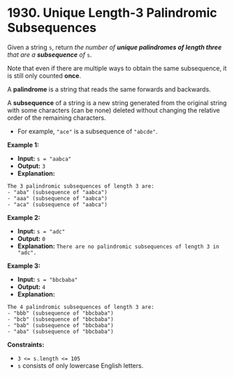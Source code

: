 # 1930. Unique Length-3 Palindromic Subsequences

Given a string `s`, return _the number of **unique palindromes of length three** that are a **subsequence** of_ `s`.

Note that even if there are multiple ways to obtain the same subsequence, it is still only counted **once**.

A **palindrome** is a string that reads the same forwards and backwards.

A **subsequence** of a string is a new string generated from the original string with some characters (can be none) deleted without changing the relative order of the remaining characters.

*   For example, `"ace"` is a subsequence of `"abcde"`.

**Example 1:**

* **Input:** `s = "aabca"`
* **Output:** `3`
* **Explanation:**
```
The 3 palindromic subsequences of length 3 are:
- "aba" (subsequence of "aabca")
- "aaa" (subsequence of "aabca")
- "aca" (subsequence of "aabca")
```

**Example 2:**

* **Input:** `s = "adc"`
* **Output:** `0`
* **Explanation:** `There are no palindromic subsequences of length 3 in "adc".`

**Example 3:**

* **Input:** `s = "bbcbaba"`
* **Output:** `4`
* **Explanation:**
```
The 4 palindromic subsequences of length 3 are:
- "bbb" (subsequence of "bbcbaba")
- "bcb" (subsequence of "bbcbaba")
- "bab" (subsequence of "bbcbaba")
- "aba" (subsequence of "bbcbaba")
```

**Constraints:**

*   `3 <= s.length <= 105`
*   `s` consists of only lowercase English letters.
